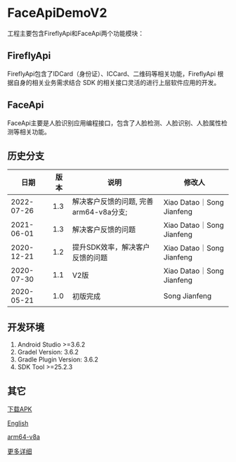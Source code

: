 # FaceApiDemoV2 
工程主要包含FireflyApi和FaceApi两个功能模块：




## FireflyApi
FireflyApi包含了IDCard（身份证）、ICCard、二维码等相关功能，FireflyApi  根据自身的相关业务需求结合 SDK 的相关接口灵活的进行上层软件应用的开发。




## FaceApi
FaceApi主要是人脸识别应用编程接口，包含了人脸检测、人脸识别、人脸属性检测等相关功能。



## 历史分支
|  日期   | 版本  | 说明  |修改人  |
|  ----  | ----  | ----  | ----  |
| 2022-07-26  | 1.3 | 解决客户反馈的问题, 完善arm64-v8a分支; |Xiao Datao｜Song Jianfeng |
| 2021-06-01  | 1.3 | 解决客户反馈的问题 |Xiao Datao｜Song Jianfeng |
| 2020-12-21  | 1.2 | 提升SDK效率，解决客户反馈的问题 |Xiao Datao｜Song Jianfeng |
| 2020-07-30  | 1.1 | V2版 |Xiao Datao｜Song Jianfeng |
| 2020-05-21  | 1.0 | 初版完成 |Song Jianfeng |




## 开发环境

1. Android Studio >=3.6.2
2. Gradel Version: 3.6.2
3. Gradle Plugin Version: 3.6.2
4. SDK Tool >=25.2.3




## 其它
[下载APK](doc/FaceApiDemoV2.apk)


[English](README_EN.md)


[arm64-v8a](doc/arm64-v8a)


[更多详细](doc)
